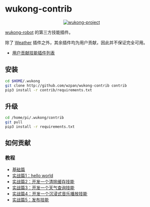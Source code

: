 # wukong-contrib

<p align="center">
  <a href="https://github.com/users/wzpan/projects/1"><img alt="wukong-project" src="https://img.shields.io/badge/project-wukong-informational.svg?style=flat-square"></a>
</p>

[wukong-robot](http://github.com/wzpan/wukong-robot) 的第三方技能插件。

除了 [Weather](https://github.com/wzpan/wukong-contrib/wiki/weather) 插件之外，其余插件均为用户贡献，因此并不保证完全可用。

* [用户贡献技能插件列表](https://wukong.hahack.com/#/contrib)

## 安装

``` sh
cd $HOME/.wukong
git clone http://github.com/wzpan/wukong-contrib contrib
pip3 install -r contrib/requirements.txt
```

## 升级

``` sh
cd /home/pi/.wukong/contrib
git pull
pip3 install -r requirements.txt
```

## 如何贡献

### 教程

- [基础篇](https://wukong.hahack.com/#/writing-skill-basic)
- [实战篇1：hello world](https://wukong.hahack.com/#/writing-skill-1)
- [实战篇2：开发一个清除缓存技能](https://wukong.hahack.com/#/writing-skill-2)
- [实战篇3：开发一个天气查询技能](https://wukong.hahack.com/#/writing-skill-3)
- [实战篇4：开发一个沉浸式音乐播放技能](https://wukong.hahack.com/#/writing-skill-4)
- [实战篇5：发布技能](https://wukong.hahack.com/#/writing-skill-publish)


